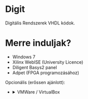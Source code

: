 # Digit

Digitális Rendszerek VHDL kódok.

# Merre induljak?

  * Windows 7 
  * Xilinx WebISE (University Licence) 
  * Diligent Basys2 panel 
  * Adpet (FPGA programozásához)

Opcionális (erőssen ajánlott): 
  * <details>
      <summary>VMWare / VirtualBox</summary>
        <p>
          Ugyan az egyetemen használt Xilinx felvarázsolható későbbi Windows verziók alá, de ez a megoldás kényelmesebb.
          Továbbá nem elhanyagolható, hogy a fejlesztő környezet nem fogja teleszemetelni a host operációsrendszert.   
        </p>
    </details>
